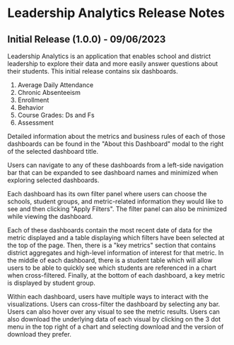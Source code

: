 
# Leadership Analytics Release Notes

##  Initial Release (1.0.0) - 09/06/2023 

Leadership Analytics is an application that enables school and district leadership to explore their data and more easily answer questions about their students. This initial release contains six dashboards.

1. Average Daily Attendance
2. Chronic Absenteeism
3. Enrollment
4. Behavior
5. Course Grades: Ds and Fs
6. Assessment

Detailed information about the metrics and business rules of each of those dashboards can be found in the "About this Dashboard" modal to the right of the selected dashboard title. 
 
Users can navigate to any of these dashboards from a left-side navigation bar that can be expanded to see dashboard names and minimized when exploring selected dashboards. 

Each dashboard has its own filter panel where users can choose the schools, student groups, and metric-related information they would like to see and then clicking "Apply Filters". The filter panel can also be minimized while viewing the dashboard. 

Each of these dashboards contain the most recent date of data for the metric displayed and a table displaying which filters have been selected at the top of the page. Then, there is a "key metrics" section that contains district aggregates and high-level information of interest for that metric. In the middle of each dashboard, there is a student table which will allow users to be able to quickly see which students are referenced in a chart when cross-filtered. Finally, at the bottom of each dashboard, a key metric is displayed by student group. 

Within each dashboard, users have multiple ways to interact with the visualizations. Users can cross-filter the dashboard by selecting any bar. Users can also hover over any visual to see the metric results. 
Users can also download the underlying data of each visual by clicking on the 3 dot menu in the top right of a chart and selecting download and the version of download they prefer. 
